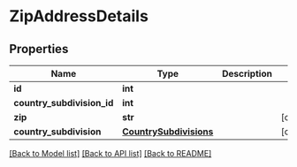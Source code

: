 # ZipAddressDetails

## Properties
Name | Type | Description | Notes
------------ | ------------- | ------------- | -------------
**id** | **int** |  | 
**country_subdivision_id** | **int** |  | 
**zip** | **str** |  | [optional] 
**country_subdivision** | [**CountrySubdivisions**](CountrySubdivisions.md) |  | [optional] 

[[Back to Model list]](../README.md#documentation-for-models) [[Back to API list]](../README.md#documentation-for-api-endpoints) [[Back to README]](../README.md)


